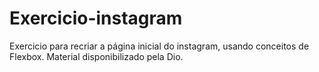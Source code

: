 # Exercicio-instagram
Exercicio para recriar a página inicial do instagram, usando conceitos de Flexbox. Material disponibilizado pela Dio.
